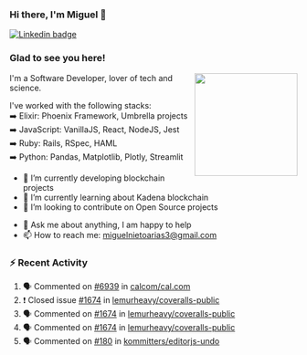 ### Hi there, I'm Miguel 👋

<a href="https://linkedin.com/in/miguelnietoa/" target="_blank" rel="noopener noreferrer">
  <img src="https://img.shields.io/badge/-LinkedIn-0e76a8?style=flat-square&logo=Linkedin&logoColor=white" alt="Linkedin badge">
</a>
<!-- [![Website Badge](https://img.shields.io/badge/Website-3b5998?style=flat-square&logo=google-chrome&logoColor=white)](#notavailablenow#) 

<img src="https://i.imgur.com/tbrLrt5.gif" width=400 alt="Coding GIF" align="right"/>
-->


### Glad to see you here!
<a href="https://github.com/miguelnietoa"><img src="https://github-readme-stats-git-masterrstaa-rickstaa.vercel.app/api?username=miguelnietoa&show_icons=true&hide_border=true&count_private=true&include_all_commits=true&theme=tokyonight" height="180em" align="right"/></a>
I'm a Software Developer, lover of tech and science. 

I've worked with the following stacks:\
➡️ Elixir: Phoenix Framework, Umbrella projects\
➡️ JavaScript: VanillaJS, React, NodeJS, Jest\
➡️ Ruby: Rails, RSpec, HAML\
➡️ Python: Pandas, Matplotlib, Plotly, Streamlit

- 🔭 I’m currently developing blockchain projects
- 🌱 I’m currently learning about Kadena blockchain
- 👯 I’m looking to contribute on Open Source projects
<!-- 
- 😄 I just finished a Machine Learning course! 
- 🤔 I’m looking for help with ...
-->
- 💬 Ask me about anything, I am happy to help
- 📫 How to reach me: miguelnietoarias3@gmail.com


### ⚡ Recent Activity

<!--START_SECTION:activity-->
1. 🗣 Commented on [#6939](https://github.com/calcom/cal.com/issues/6939) in [calcom/cal.com](https://github.com/calcom/cal.com)
2. ❗️ Closed issue [#1674](https://github.com/lemurheavy/coveralls-public/issues/1674) in [lemurheavy/coveralls-public](https://github.com/lemurheavy/coveralls-public)
3. 🗣 Commented on [#1674](https://github.com/lemurheavy/coveralls-public/issues/1674) in [lemurheavy/coveralls-public](https://github.com/lemurheavy/coveralls-public)
4. 🗣 Commented on [#1674](https://github.com/lemurheavy/coveralls-public/issues/1674) in [lemurheavy/coveralls-public](https://github.com/lemurheavy/coveralls-public)
5. 🗣 Commented on [#180](https://github.com/kommitters/editorjs-undo/issues/180) in [kommitters/editorjs-undo](https://github.com/kommitters/editorjs-undo)
<!--END_SECTION:activity-->
